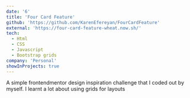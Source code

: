 ```yaml
---
date: '6'
title: 'Four Card Feature'
github: 'https://github.com/KarenEfereyan/FourCardFeature'
external: 'https://four-card-feature-wheat.now.sh/'
tech:
  - Html
  - CSS
  - Javascript
  - Bootstrap grids
company: 'Personal'
showInProjects: true
---
```

    
A simple frontendmentor design inspiration challenge that I coded out by myself. I
learnt a lot about using grids for layouts
